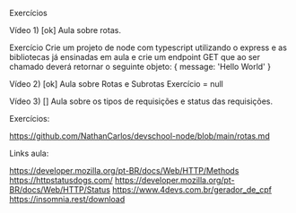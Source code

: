 Exercícios


Vídeo 1) 
[ok] Aula sobre rotas.

Exercício
Crie um projeto de node com typescript utilizando o express e as bibliotecas já ensinadas em aula e crie um endpoint GET que ao ser chamado deverá retornar o seguinte objeto: { message: 'Hello World' }

Vídeo 2) 
[ok] Aula sobre Rotas e Subrotas
Exercício = null

Vídeo 3) 
[] Aula sobre os tipos de requisições e status das requisições.

Exercícios:

https://github.com/NathanCarlos/devschool-node/blob/main/rotas.md


Links aula:

https://developer.mozilla.org/pt-BR/docs/Web/HTTP/Methods
https://httpstatusdogs.com/
https://developer.mozilla.org/pt-BR/docs/Web/HTTP/Status
https://www.4devs.com.br/gerador_de_cpf
https://insomnia.rest/download
